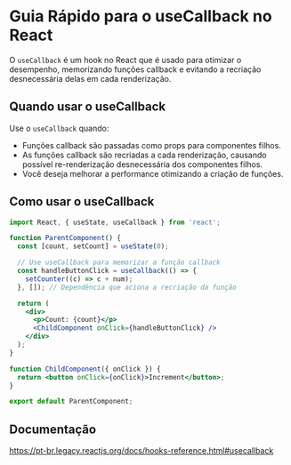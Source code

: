 # Guia Rápido para o useCallback no React

O `useCallback` é um hook no React que é usado para otimizar o desempenho, memorizando funções callback e evitando a recriação desnecessária delas em cada renderização.

## Quando usar o useCallback

Use o `useCallback` quando:

- Funções callback são passadas como props para componentes filhos.
- As funções callback são recriadas a cada renderização, causando possível re-renderização desnecessária dos componentes filhos.
- Você deseja melhorar a performance otimizando a criação de funções.

## Como usar o useCallback

```jsx
import React, { useState, useCallback } from 'react';

function ParentComponent() {
  const [count, setCount] = useState(0);

  // Use useCallback para memorizar a função callback
  const handleButtonClick = useCallback(() => {
    setCounter((c) => c + num);
  }, []); // Dependência que aciona a recriação da função

  return (
    <div>
      <p>Count: {count}</p>
      <ChildComponent onClick={handleButtonClick} />
    </div>
  );
}

function ChildComponent({ onClick }) {
  return <button onClick={onClick}>Increment</button>;
}

export default ParentComponent;
```

## Documentação

https://pt-br.legacy.reactjs.org/docs/hooks-reference.html#usecallback